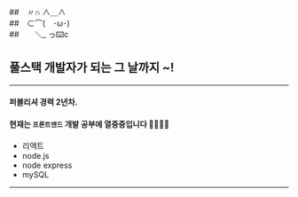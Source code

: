 

##　〃∩ ∧＿∧  
##　⊂⌒(　･ω･)  
##　　＼_ っ⌨️c  
  
## 풀스택 개발자가 되는 그 날까지 ~!  

  
---

#### 퍼블리셔 경력 2년차.
#### 현재는 `프론트엔드` 개발 공부에 열중중입니다 👩🏻‍💻🔥

* 리액트
* node.js
* node express
* mySQL

---
